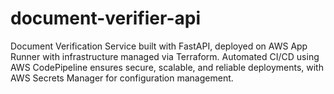 # document-verifier-api
Document Verification Service built with FastAPI, deployed on AWS App Runner with infrastructure managed via Terraform. Automated CI/CD using AWS CodePipeline ensures secure, scalable, and reliable deployments, with AWS Secrets Manager for configuration management.
